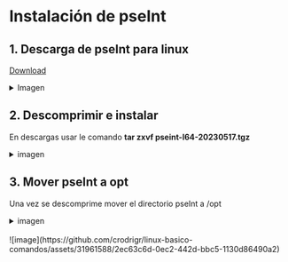 # Instalación de pseInt

## 1. Descarga de pseInt para linux

[Download](https://pseint.sourceforge.net/?page=descargas.php)
<details><summary>Imagen</summary><br>
  
![image](https://github.com/crodrigr/linux-basico-comandos/assets/31961588/a0a39f1a-f01d-4ef9-9c9f-02395a2e78a9)

</details>

## 2. Descomprimir e instalar

En descargas usar le comando **tar zxvf pseint-l64-20230517.tgz**

<details><summary>imagen</summary><br>
![image](https://github.com/crodrigr/linux-basico-comandos/assets/31961588/393b14f6-19cd-4188-a047-e7bb186de25a)

</details>

## 3. Mover pseInt a opt

Una vez se descomprime mover el directorio pseInt a /opt

<details><summary>imagen<summary><br>
![image](https://github.com/crodrigr/linux-basico-comandos/assets/31961588/2ec63c6d-0ec2-442d-bbc5-1130d86490a2)

</details>
